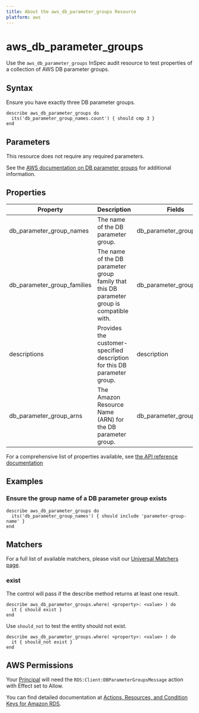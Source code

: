 ```yaml
---
title: About the aws_db_parameter_groups Resource
platform: aws
---
```


# aws_db_parameter_groups

Use the `aws_db_parameter_groups` InSpec audit resource to test properties of a collection of AWS DB parameter groups.

## Syntax

Ensure you have exactly three DB parameter groups.

    describe aws_db_parameter_groups do
      its('db_parameter_group_names.count') { should cmp 3 }
    end

## Parameters

This resource does not require any required parameters.

See the [AWS documentation on DB parameter groups](https://docs.aws.amazon.com/AWSCloudFormation/latest/UserGuide/aws-properties-rds-dbparametergroup.html) for additional information.

## Properties

| Property | Description | Fields |
| --- | --- | --- |
| db_parameter_group_names | The name of the DB parameter group. | db_parameter_group_name |
| db_parameter_group_families | The name of the DB parameter group family that this DB parameter group is compatible with. | db_parameter_group_family |
| descriptions | Provides the customer-specified description for this DB parameter group. | description |
| db_parameter_group_arns | The Amazon Resource Name (ARN) for the DB parameter group. | db_parameter_group_arn |

For a comprehensive list of properties available, see [the API reference documentation](https://docs.aws.amazon.com/AmazonRDS/latest/APIReference/API_DBParameterGroup.html)

## Examples

### Ensure the group name of a DB parameter group exists

    describe aws_db_parameter_groups do
      its('db_parameter_group_names') { should include 'parameter-group-name' }
    end

## Matchers

For a full list of available matchers, please visit our [Universal Matchers page](https://www.inspec.io/docs/reference/matchers/).

### exist

The control will pass if the describe method returns at least one result.

    describe aws_db_parameter_groups.where( <property>: <value> ) do
      it { should exist }
    end

Use `should_not` to test the entity should not exist.

    describe aws_db_parameter_groups.where( <property>: <value> ) do
      it { should_not exist }
    end

## AWS Permissions

Your [Principal](https://docs.aws.amazon.com/IAM/latest/UserGuide/intro-structure.html#intro-structure-principal) will need the `RDS:Client:DBParameterGroupsMessage` action with Effect set to Allow.

You can find detailed documentation at [Actions, Resources, and Condition Keys for Amazon RDS](https://docs.aws.amazon.com/IAM/latest/UserGuide/list_amazonrds.html).
